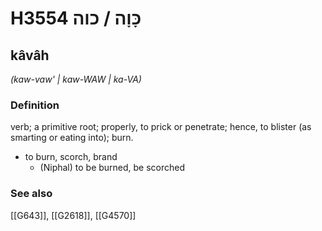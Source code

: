 # H3554 כָּוָה / כוה

## kâvâh

_(kaw-vaw' | kaw-WAW | ka-VA)_

### Definition

verb; a primitive root; properly, to prick or penetrate; hence, to blister (as smarting or eating into); burn.

- to burn, scorch, brand
    - (Niphal) to be burned, be scorched
### See also

[[G643]], [[G2618]], [[G4570]]

